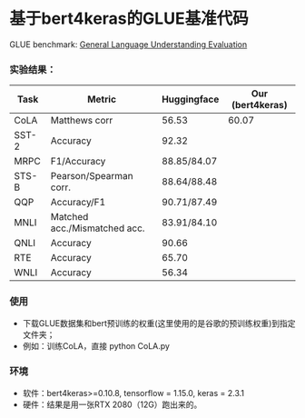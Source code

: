 # 基于bert4keras的GLUE基准代码
GLUE benchmark: [General Language Understanding
Evaluation](https://gluebenchmark.com/)

### 实验结果：

| Task  | Metric                       | Huggingface | Our (bert4keras)|
|-------|------------------------------|-------------|---------------|
| CoLA  | Matthews corr                | 56.53       | 60.07         |
| SST-2 | Accuracy                     | 92.32       |          |
| MRPC  | F1/Accuracy                  | 88.85/84.07 |           |
| STS-B | Pearson/Spearman corr.       | 88.64/88.48 |           |
| QQP   | Accuracy/F1                  | 90.71/87.49 |       |
| MNLI  | Matched acc./Mismatched acc. | 83.91/84.10 |        |
| QNLI  | Accuracy                     | 90.66       |         |
| RTE   | Accuracy                     | 65.70       |             |
| WNLI  | Accuracy                     | 56.34       |            |

### 使用
- 下载GLUE数据集和bert预训练的权重(这里使用的是谷歌的预训练权重)到指定文件夹；
- 例如：训练CoLA，直接 python CoLA.py

### 环境
- 软件：bert4keras>=0.10.8, tensorflow = 1.15.0, keras = 2.3.1
- 硬件：结果是用一张RTX 2080（12G）跑出来的。
